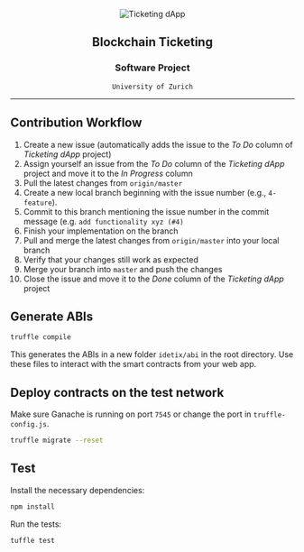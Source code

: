 <p align="center">
    <img src="./docs/img/ticket-icon.png" alt="Ticketing dApp" align="center">
</p>

<h2 align="center">Blockchain Ticketing</h2>
<h3 align="center">Software Project</h3>
<div align="center"><code >University of Zurich</code></div>

---


## Contribution Workflow

1. Create a new issue (automatically adds the issue to the _To Do_ column of _Ticketing dApp_ project)
2. Assign yourself an issue from the _To Do_ column of the _Ticketing dApp_ project and move it to the _In Progress_ column
3. Pull the latest changes from `origin/master`
4. Create a new local branch beginning with the issue number (e.g., `4-feature`).
5. Commit to this branch mentioning the issue number in the commit message (e.g. `add functionality xyz (#4)`
6. Finish your implementation on the branch
7. Pull and merge the latest changes from `origin/master` into your local branch
8. Verify that your changes still work as expected
9. Merge your branch into `master` and push the changes
10. Close the issue and move it to the _Done_ column of the _Ticketing dApp_ project
## Generate ABIs

```bash
truffle compile
```

This generates the ABIs in a new folder `idetix/abi` in the root directory. Use these files to interact with the smart contracts from your web app.

## Deploy contracts on the test network

Make sure Ganache is running on port `7545` or change the port in `truffle-config.js`.

```bash
truffle migrate --reset
```

## Test

Install the necessary dependencies:

```bash
npm install
```

Run the tests:

```bash
tuffle test
```
